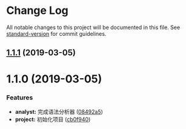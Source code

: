 # Change Log

All notable changes to this project will be documented in this file. See [standard-version](https://github.com/conventional-changelog/standard-version) for commit guidelines.

<a name="1.1.1"></a>
## [1.1.1](https://github.com/followWinter/logic-validator/compare/v1.1.0...v1.1.1) (2019-03-05)



<a name="1.1.0"></a>
# 1.1.0 (2019-03-05)


### Features

* **analyst:** 完成语法分析器 ([08492a5](https://github.com/followWinter/logic-validator/commit/08492a5))
* **project:** 初始化项目 ([cb0f940](https://github.com/followWinter/logic-validator/commit/cb0f940))
